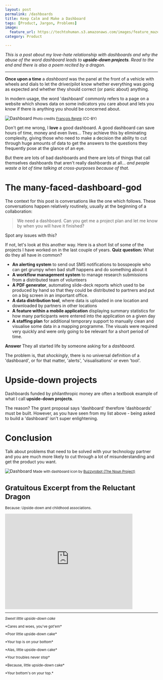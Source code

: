 ```yaml
---
layout: post
permalink: /dashboards
title: Keep Calm and Make a Dashboard 
tags: [Product, Jargon, Problems]
image: 
  feature_url: https://techtohuman.s3.amazonaws.com/images/feature_maze.jpg
category: Product

---
```


*This is a post about my love-hate relationship with dashboards and why the abuse of the word dashboard leads to **upside-down projects**. Read to the end and there is also a poem recited by a dragon.*

***

**Once upon a time** a *dashboard* was the panel at the front of a vehicle with wheels and dials to let the driver/pilot know whether everything was going as expected and whether they should correct (or panic about) anything.

In modern usage, the word 'dashboard' commonly refers to a page on a website which shows data on some indicators you care about and lets you know if there is anything you should be concerned about. 

![Dashboard](https://techtohuman.s3.amazonaws.com/images/dashboard.jpg)
<small> Photo credits <a href="https://www.flickr.com/photos/w00kie/3284079417/in/photolist-61cLoV-cwns6E-pyXYgH-b4ps66-chEjh3-4bvbAV-hAdVL5-f2Gbm2-otgj6C-93qJ3A-p9h5x-eM17us-gn4UQa-k5BmAh-bgcQAv-9XQyzo-crqPqb-nASbnU-6nm1SD-pNu3Yj-nXJgZ9-7NtVzo-gLNNyb-cwnKvJ-qYdgUq-eQ74ei-9vJXAw-nKEaPr-93nx68-6oEVq7-fqV5cH-bVBxXx-hRGPQT-5UgoU2-6iC2kC-7J4i7E-n5LaCw-ebDxSd-dcChVk-5oQwgv-21u5LT-fKGGBT-eeoQMR-oH6yge-fdpnAG-4sAv9r-npnUQb-pvEkfF-6c3Ci6-6YA2z4">François Rejeté</a> (CC-BY)</small>

Don't get me wrong, I **love** a good dashboard. A good dashboard can save hours of time, money and even lives... They achieve this by eliminating complexity, giving those who need to make a decision the ability to cut through huge amounts of data to get the answers to the questions they frequently pose at the glance of an eye. 

But there are lots of bad dashboards and there are lots of things that call themselves dashboards that aren't really dashboards at all... *and people waste a lot of time talking at cross-purposes because of that.* 

# The many-faced-dashboard-god

The context for this post is conversations like the one which follows. These conversations happen relatively routinely, usually at the beginning of a collaboration: 

> We need a dashboard. Can you get me a project plan and let me know by when you will have it finished?

Spot any issues with this?

If not, let's look at this another way. Here is a short list of some of the projects I have worked on in the last couple of years. **Quiz question:** What do they all have in common? 

* **An alerting system** to send out SMS notifications to bosspeople who can get grumpy when bad stuff happens and do something about it
* **A workflow management system** to manage research submissions from a distributed team of volunteers 
* **A PDF generator**, automating slide-deck reports which used to be produced by hand so that they could be distributed to partners and put on a big screen in an important office. 
* **A data distribution tool**, where data is uploaded in one location and downloaded by partners in other locations
* **A feature within a mobile application** displaying summary statistics for how many participants were entered into the application on a given day 
* **A staffing plan** for additional temporary support to manually clean and visualise some data in a mapping programme. The visuals were required very quickly and were only going to be relevant for a short period of time. 

**Answer** They all started life by someone asking for a *dashboard*. 

The problem is, that *shockingly*, there is no universal definition of a 'dashboard', or for that matter, 'alerts', 'visualisations' or even 'tool'. 

# Upside-down projects

Dashboards funded by philanthropic money are often a textbook example of what I call **upside-down projects**. 

The reason? The grant proposal says 'dashboard' therefore 'dashboards' must be built. However, as you have seen from my list above - being asked to build a 'dashboard' isn't super enlightening. 

# Conclusion

Talk about problems that need to be solved with your technology partner and you are much more likely to cut through a lot of misunderstanding and get the product you want. 

![Dashboard](https://techtohuman.s3.amazonaws.com/images/keep-calm-and-make-a-dashboard-2.png)
<small>Made with dashboard icon by <a href="https://thenounproject.com/term/dashboard/50330/">Buzzyrobot (The Noun Project)</a>


# Gratuitous Excerpt from the Reluctant Dragon

Because: Upside-down and childhood associations. 


<iframe width="420" height="315" src="https://www.youtube.com/embed/FuA8K1mQWMc" frameborder="0" allowfullscreen></iframe>

***

*Sweet little upside-down cake*
<p></p>
*Cares and woes, you've got'em* 
<p></p>
*Poor little upside-down cake*
<p></p>
*Your top is on your bottom*
<p></p>
*Alas, little upside-down cake*
<p></p>
*Your troubles never stop*
<p></p>
*Because, little upside-down cake*
<p></p>
*Your bottom's on your top.*
<p></p>





